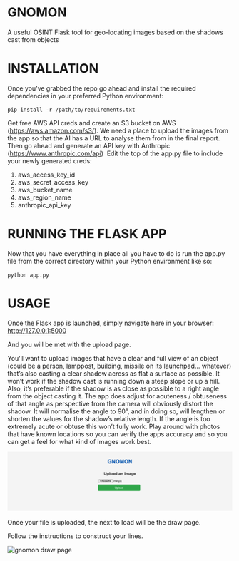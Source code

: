# GNOMON
A useful OSINT Flask tool for geo-locating images based on the shadows cast from objects

# INSTALLATION

Once you’ve grabbed the repo go ahead and install the required dependencies in your preferred Python environment:

	pip install -r /path/to/requirements.txt 
Get free AWS API creds and create an S3 bucket on AWS (https://aws.amazon.com/s3/). We need a place to upload the images from the app so that the AI has a URL to analyse them from in the final report. Then go ahead and generate an API key with Anthropic (https://www.anthropic.com/api) 
Edit the top of the app.py file to include your newly generated creds:
1. aws_access_key_id
2. aws_secret_access_key
3. aws_bucket_name
4. aws_region_name
5. anthropic_api_key

# RUNNING THE FLASK APP	

Now that you have everything in place all you have to do is run the app.py file from the correct directory within your Python environment like so:

	python app.py 	
# USAGE

Once the Flask app is launched, simply navigate here in your browser: http://127.0.0.1:5000

And you will be met with the upload page. 

You’ll want to upload images that have a clear and full view of an object (could be a person, lamppost, building, missile on its launchpad… whatever) that’s also casting a clear shadow across as flat a surface as possible. It won’t work if the shadow cast is running down a steep slope or up a hill. Also, it’s preferable if the shadow is as close as possible to a right angle from the object casting it. The app does adjust for acuteness / obtuseness of that angle as perspective from the camera will obviously distort the shadow.  It will normalise the angle to 90°, and in doing so, will lengthen or shorten the values for the shadow’s relative length. If the angle is too extremely acute or obtuse this won’t fully work. Play around with photos that have known locations so you can verify the apps accuracy and so you can get a feel for what kind of images work best.

![gnomon upload page](https://github.com/realp05h/gnomon/blob/main/example/1.png)

Once your file is uploaded, the next to load will be the draw page. 

Follow the instructions to construct your lines.

![gnomon draw page](https://github.com/realp05h/gnomon/blob/main/example/2.png)

